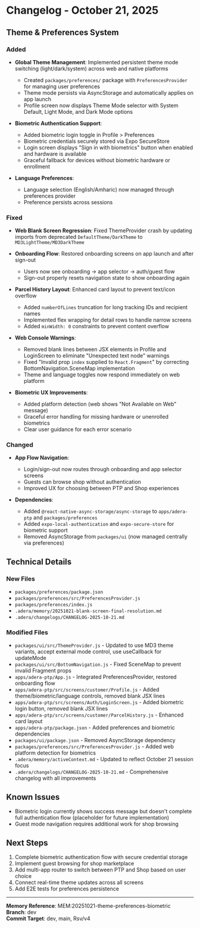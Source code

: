 # Changelog - October 21, 2025

## Theme & Preferences System

### Added
- **Global Theme Management**: Implemented persistent theme mode switching (light/dark/system) across web and native platforms
  - Created `packages/preferences/` package with `PreferencesProvider` for managing user preferences
  - Theme mode persists via AsyncStorage and automatically applies on app launch
  - Profile screen now displays Theme Mode selector with System Default, Light Mode, and Dark Mode options
  
- **Biometric Authentication Support**: 
  - Added biometric login toggle in Profile > Preferences
  - Biometric credentials securely stored via Expo SecureStore
  - Login screen displays "Sign in with biometrics" button when enabled and hardware is available
  - Graceful fallback for devices without biometric hardware or enrollment

- **Language Preferences**: 
  - Language selection (English/Amharic) now managed through preferences provider
  - Preference persists across sessions

### Fixed
- **Web Blank Screen Regression**: Fixed ThemeProvider crash by updating imports from deprecated `DefaultTheme/DarkTheme` to `MD3LightTheme/MD3DarkTheme`
- **Onboarding Flow**: Restored onboarding screens on app launch and after sign-out
  - Users now see onboarding → app selector → auth/guest flow
  - Sign-out properly resets navigation state to show onboarding again
  
- **Parcel History Layout**: Enhanced card layout to prevent text/icon overflow
  - Added `numberOfLines` truncation for long tracking IDs and recipient names
  - Implemented flex wrapping for detail rows to handle narrow screens
  - Added `minWidth: 0` constraints to prevent content overflow

- **Web Console Warnings**: 
  - Removed blank lines between JSX elements in Profile and LoginScreen to eliminate "Unexpected text node" warnings
  - Fixed "Invalid prop `index` supplied to `React.Fragment`" by correcting BottomNavigation.SceneMap implementation
  - Theme and language toggles now respond immediately on web platform

- **Biometric UX Improvements**:
  - Added platform detection (web shows "Not Available on Web" message)
  - Graceful error handling for missing hardware or unenrolled biometrics
  - Clear user guidance for each error scenario

### Changed
- **App Flow Navigation**: 
  - Login/sign-out now routes through onboarding and app selector screens
  - Guests can browse shop without authentication
  - Improved UX for choosing between PTP and Shop experiences

- **Dependencies**:
  - Added `@react-native-async-storage/async-storage` to `apps/adera-ptp` and `packages/preferences`
  - Added `expo-local-authentication` and `expo-secure-store` for biometric support
  - Removed AsyncStorage from `packages/ui` (now managed centrally via preferences)

## Technical Details

### New Files
- `packages/preferences/package.json`
- `packages/preferences/src/PreferencesProvider.js`
- `packages/preferences/index.js`
- `.adera/memory/20251021-blank-screen-final-resolution.md`
- `.adera/changelogs/CHANGELOG-2025-10-21.md`

### Modified Files
- `packages/ui/src/ThemeProvider.js` - Updated to use MD3 theme variants, accept external mode control, use useCallback for updateMode
- `packages/ui/src/BottomNavigation.js` - Fixed SceneMap to prevent invalid Fragment props
- `apps/adera-ptp/App.js` - Integrated PreferencesProvider, restored onboarding flow
- `apps/adera-ptp/src/screens/customer/Profile.js` - Added theme/biometric/language controls, removed blank JSX lines
- `apps/adera-ptp/src/screens/Auth/LoginScreen.js` - Added biometric login button, removed blank JSX lines
- `apps/adera-ptp/src/screens/customer/ParcelHistory.js` - Enhanced card layout
- `apps/adera-ptp/package.json` - Added preferences and biometric dependencies
- `packages/ui/package.json` - Removed AsyncStorage dependency
- `packages/preferences/src/PreferencesProvider.js` - Added web platform detection for biometrics
- `.adera/memory/activeContext.md` - Updated to reflect October 21 session focus
- `.adera/changelogs/CHANGELOG-2025-10-21.md` - Comprehensive changelog with all improvements

## Known Issues
- Biometric login currently shows success message but doesn't complete full authentication flow (placeholder for future implementation)
- Guest mode navigation requires additional work for shop browsing

## Next Steps
1. Complete biometric authentication flow with secure credential storage
2. Implement guest browsing for shop marketplace
3. Add multi-app router to switch between PTP and Shop based on user choice
4. Connect real-time theme updates across all screens
5. Add E2E tests for preferences persistence

---

**Memory Reference**: MEM:20251021-theme-preferences-biometric  
**Branch**: dev  
**Commit Target**: dev, main, Rsv/v4
